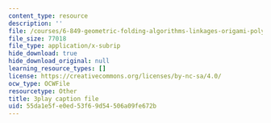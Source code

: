 ```yaml
---
content_type: resource
description: ''
file: /courses/6-849-geometric-folding-algorithms-linkages-origami-polyhedra-fall-2012/55da1e5fe0ed53f69d54506a09fe672b_FEmDxtkee_0.vtt
file_size: 77018
file_type: application/x-subrip
hide_download: true
hide_download_original: null
learning_resource_types: []
license: https://creativecommons.org/licenses/by-nc-sa/4.0/
ocw_type: OCWFile
resourcetype: Other
title: 3play caption file
uid: 55da1e5f-e0ed-53f6-9d54-506a09fe672b
---
```

